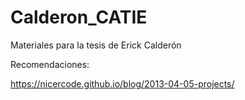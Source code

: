 # Calderon_CATIE
Materiales para la tesis de Erick Calderón

Recomendaciones:

https://nicercode.github.io/blog/2013-04-05-projects/


